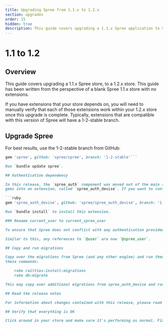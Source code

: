 ```yaml
---
title: Upgrading Spree from 1.1.x to 1.2.x
section: upgrades
order: 15
hidden: true
description: This guide covers upgrading a 1.1.x Spree application to Spree 1.2.x
---
```


# 1.1 to 1.2

## Overview

This guide covers upgrading a 1.1.x Spree store, to a 1.2.x store. This guide has been written from the perspective of a blank Spree 1.1.x store with no extensions.

If you have extensions that your store depends on, you will need to manually verify that each of those extensions work within your 1.2.x store once this upgrade is complete. Typically, extensions that are compatible with this version of Spree will have a 1-2-stable branch.

## Upgrade Spree

For best results, use the 1-2-stable branch from GitHub:

```ruby
gem 'spree', github: 'spree/spree', branch: '1-2-stable'```

Run `bundle update spree`.

## Authentication dependency

In this release, the `spree_auth` component was moved out of the main set of
gems into an extension, called `spree_auth_devise`. If you want to continue using Spree's authentication, then you will need to specify this extension as a dependency in your `Gemfile`:

```ruby
gem 'spree_auth_devise', github: 'spree/spree_auth_devise', branch: '1-2-stable'```

Run `bundle install` to install this extension.

### Rename current_user to current_spree_user

To ensure that Spree does not conflict with any authentication provided by the application, Spree has renamed its `current_user` variable to `current_spree_user`. You should make this change wherever necessary within your application.

Similar to this, any references to `@user` are now `@spree_user`.

## Copy and run migrations

Copy over the migrations from Spree (and any other engine) and run them using
these commands:

    rake railties:install:migrations
    rake db:migrate

This may copy over additional migrations from spree_auth_devise and run them as well.

## Read the release notes

For information about changes contained with this release, please read the [1.2.0 Release Notes](http://guides.spreecommerce.org/release_notes/spree_1_2_0.html).

## Verify that everything is OK

Click around in your store and make sure it's performing as normal. Fix any deprecation warnings you see.
```

